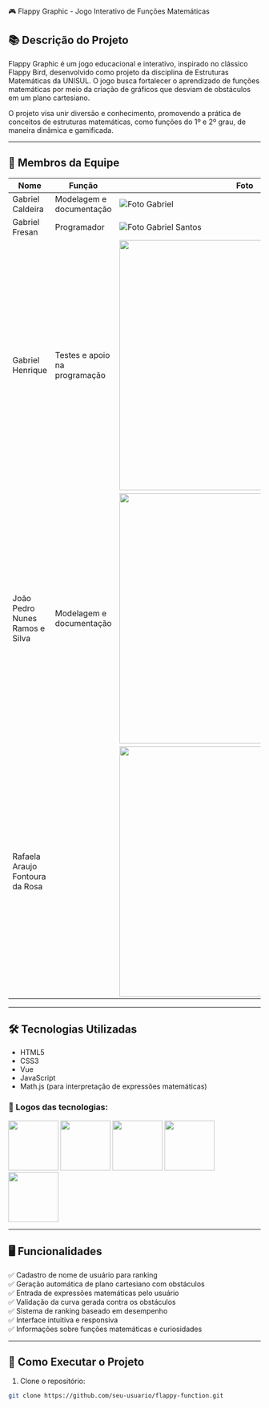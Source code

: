 🎮 Flappy Graphic - Jogo Interativo de Funções Matemáticas

## 📚 Descrição do Projeto

Flappy Graphic é um jogo educacional e interativo, inspirado no clássico Flappy Bird, desenvolvido como projeto da disciplina de Estruturas Matemáticas da UNISUL. O jogo busca fortalecer o aprendizado de funções matemáticas por meio da criação de gráficos que desviam de obstáculos em um plano cartesiano.

O projeto visa unir diversão e conhecimento, promovendo a prática de conceitos de estruturas matemáticas, como funções do 1º e 2º grau, de maneira dinâmica e gamificada.

---

## 👥 Membros da Equipe

| Nome | Função | Foto |
|-------|-------|------|
| Gabriel Caldeira | Modelagem e documentação | ![Foto Gabriel](coloque-aqui-o-link-ou-path-da-imagem) |
| Gabriel Fresan | Programador | ![Foto Gabriel Santos](https://avatars.githubusercontent.com/u/69011585?v=4) |
| Gabriel Henrique | Testes e apoio na programação | <img src="https://avatars.githubusercontent.com/u/207466084?v=4" width="500"> |
| João Pedro Nunes Ramos e Silva | Modelagem e documentação | <img src="https://avatars.githubusercontent.com/u/169109696?v=4" width="500"> |
| Rafaela Araujo Fontoura da Rosa | | <img src="https://avatars.githubusercontent.com/u/82467963?v=4" width="500"> |

---

## 🛠️ Tecnologias Utilizadas

- HTML5
- CSS3
- Vue
- JavaScript
- Math.js (para interpretação de expressões matemáticas)

### 📌 Logos das tecnologias:

<img src="https://upload.wikimedia.org/wikipedia/commons/thumb/6/61/HTML5_logo_and_wordmark.svg/2048px-HTML5_logo_and_wordmark.svg.png" width="100"> 
<img src="https://upload.wikimedia.org/wikipedia/commons/thumb/d/d5/CSS3_logo_and_wordmark.svg/1200px-CSS3_logo_and_wordmark.svg.png" width="100">  
<img src="https://upload.wikimedia.org/wikipedia/commons/thumb/9/95/Vue.js_Logo_2.svg/800px-Vue.js_Logo_2.svg.png" width="100"> 
<img src="https://upload.wikimedia.org/wikipedia/commons/6/6a/JavaScript-logo.png" width="100">  
<img src="https://s3.amazonaws.com/appforest_uf/f1674411173733x207715045267055740/mathjs_330x100.png" width="100">  

---

## 🖥️ Funcionalidades

✅ Cadastro de nome de usuário para ranking  
✅ Geração automática de plano cartesiano com obstáculos  
✅ Entrada de expressões matemáticas pelo usuário  
✅ Validação da curva gerada contra os obstáculos  
✅ Sistema de ranking baseado em desempenho  
✅ Interface intuitiva e responsiva  
✅ Informações sobre funções matemáticas e curiosidades  

---

## 🚀 Como Executar o Projeto

1. Clone o repositório:

```bash
git clone https://github.com/seu-usuario/flappy-function.git
